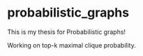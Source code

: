 # probabilistic_graphs
This is my thesis for Probabilistic graphs! 

Working on top-k maximal clique probability.
